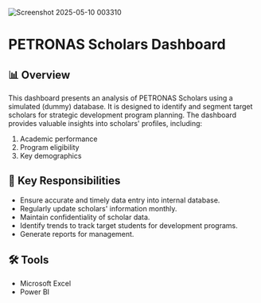 ![Screenshot 2025-05-10 003310](https://github.com/user-attachments/assets/ccfa1c0d-5a98-4e36-8c44-b61efd5c6eff)



# PETRONAS Scholars Dashboard

## 📊 Overview
This dashboard presents an analysis of PETRONAS Scholars using a simulated (dummy) database. It is designed to identify and segment target scholars for strategic development program planning.
The dashboard provides valuable insights into scholars' profiles, including:
1. Academic performance
2. Program eligibility
3. Key demographics

## 🧩 Key Responsibilities
- Ensure accurate and timely data entry into internal database.
- Regularly update scholars' information monthly.
- Maintain confidentiality of scholar data.
- Identify trends to track target students for development programs.
- Generate reports for management.

## 🛠️ Tools 
- Microsoft Excel
- Power BI


